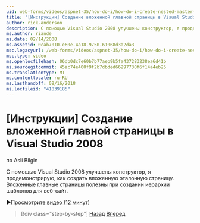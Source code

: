 ```yaml
---
uid: web-forms/videos/aspnet-35/how-do-i/how-do-i-create-nested-master-page-in-visual-studio-2008
title: '[Инструкции] Создание вложенной главной страницы в Visual Studio 2008 | Документация Майкрософт'
author: rick-anderson
description: С помощью Visual Studio 2008 улучшены конструктор, я продемонстрирую, как создать вложенную эталонную страницу. Вложенные главные страницы полезны в тех случаях, когда сборка hierarch...
ms.author: riande
ms.date: 02/14/2008
ms.assetid: 0cab7010-e60e-4a18-9750-61068d3a2da3
msc.legacyurl: /web-forms/videos/aspnet-35/how-do-i/how-do-i-create-nested-master-page-in-visual-studio-2008
msc.type: video
ms.openlocfilehash: 06db0dc7e60b7b77aeb9b5fa437283238ea6d41b
ms.sourcegitcommit: 45ac74e400f9f2b7dbded66297730f6f14a4eb25
ms.translationtype: MT
ms.contentlocale: ru-RU
ms.lasthandoff: 08/16/2018
ms.locfileid: "41839185"
---
```

<a name="how-do-i-create-nested-master-page-in-visual-studio-2008"></a>[Инструкции] Создание вложенной главной страницы в Visual Studio 2008
====================
по Asli Bilgin

С помощью Visual Studio 2008 улучшены конструктор, я продемонстрирую, как создать вложенную эталонную страницу. Вложенные главные страницы полезны при создании иерархии шаблонов для веб-сайт.

[&#9654;Просмотрите видео (12 минут)](https://channel9.msdn.com/Blogs/ASP-NET-Site-Videos/how-do-i-create-nested-master-page-in-visual-studio-2008)

> [!div class="step-by-step"]
> [Назад](how-do-i-create-a-master-page-in-visual-studio-2008.md)
> [Вперед](how-do-i-cascading-style-sheets-in-visual-studio-2008.md)

